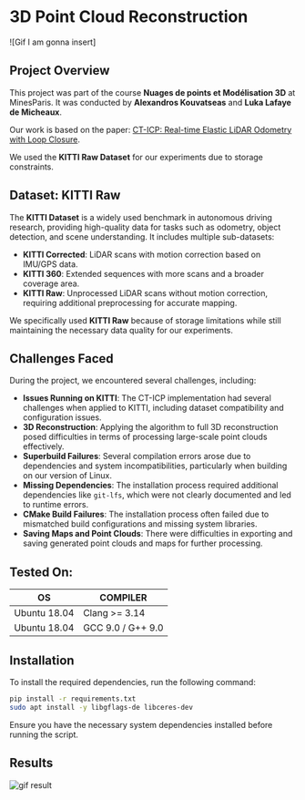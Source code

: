 # 3D Point Cloud Reconstruction

![Gif I am gonna insert]

## Project Overview
This project was part of the course **Nuages de points et Modélisation 3D** at MinesParis. It was conducted by **Alexandros Kouvatseas** and **Luka Lafaye de Micheaux**.

Our work is based on the paper: [CT-ICP: Real-time Elastic LiDAR Odometry with Loop Closure](https://arxiv.org/abs/2109.12979).

We used the **KITTI Raw Dataset** for our experiments due to storage constraints.

## Dataset: KITTI Raw
The **KITTI Dataset** is a widely used benchmark in autonomous driving research, providing high-quality data for tasks such as odometry, object detection, and scene understanding. It includes multiple sub-datasets:
- **KITTI Corrected**: LiDAR scans with motion correction based on IMU/GPS data.
- **KITTI 360**: Extended sequences with more scans and a broader coverage area.
- **KITTI Raw**: Unprocessed LiDAR scans without motion correction, requiring additional preprocessing for accurate mapping.

We specifically used **KITTI Raw** because of storage limitations while still maintaining the necessary data quality for our experiments.

## Challenges Faced
During the project, we encountered several challenges, including:
- **Issues Running on KITTI**: The CT-ICP implementation had several challenges when applied to KITTI, including dataset compatibility and configuration issues.
- **3D Reconstruction**: Applying the algorithm to full 3D reconstruction posed difficulties in terms of processing large-scale point clouds effectively.
- **Superbuild Failures**: Several compilation errors arose due to dependencies and system incompatibilities, particularly when building on our version of Linux.
- **Missing Dependencies**: The installation process required additional dependencies like `git-lfs`, which were not clearly documented and led to runtime errors.
- **CMake Build Failures**: The installation process often failed due to mismatched build configurations and missing system libraries.
- **Saving Maps and Point Clouds**: There were difficulties in exporting and saving generated point clouds and maps for further processing.

## Tested On:

| OS          | COMPILER       |
|------------|----------------|
| Ubuntu 18.04 | Clang >= 3.14  |
| Ubuntu 18.04 | GCC 9.0 / G++ 9.0 |


## Installation
To install the required dependencies, run the following command:
```bash
pip install -r requirements.txt
sudo apt install -y libgflags-de libceres-dev
```

Ensure you have the necessary system dependencies installed before running the script.

## Results

![gif result](./result.gif)
